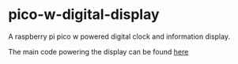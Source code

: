 # pico-w-digital-display
A raspberry pi pico w powered digital clock and information display.

The main code powering the display can be found [here](code.py)
